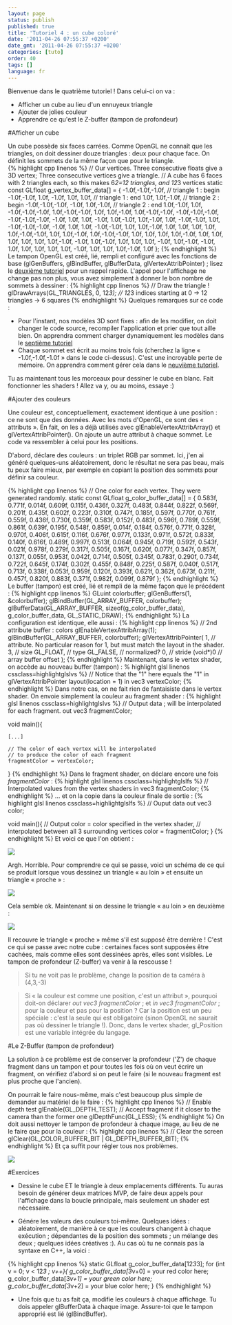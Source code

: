 ```yaml
---
layout: page
status: publish
published: true
title: 'Tutoriel 4 : un cube coloré'
date: '2011-04-26 07:55:37 +0200'
date_gmt: '2011-04-26 07:55:37 +0200'
categories: [tuto]
order: 40
tags: []
language: fr
---
```


Bienvenue dans le quatrième tutoriel ! Dans celui-ci on va :
* Afficher un cube au lieu d'un ennuyeux triangle
* Ajouter de jolies couleur
* Apprendre ce qu'est le Z-buffer (tampon de profondeur)

#Afficher un cube

Un cube possède six faces carrées. Comme OpenGL ne connaît que les triangles, on doit dessiner douze triangles : deux pour chaque face. On définit les sommets de la même façon que pour le triangle.   
{% highlight cpp linenos %}
// Our vertices. Three consecutive floats give a 3D vertex; Three consecutive vertices give a triangle.
// A cube has 6 faces with 2 triangles each, so this makes 6*2=12 triangles, and 12*3 vertices
static const GLfloat g_vertex_buffer_data[] = {
    -1.0f,-1.0f,-1.0f, // triangle 1 : begin
    -1.0f,-1.0f, 1.0f,
    -1.0f, 1.0f, 1.0f, // triangle 1 : end
    1.0f, 1.0f,-1.0f, // triangle 2 : begin
    -1.0f,-1.0f,-1.0f,
    -1.0f, 1.0f,-1.0f, // triangle 2 : end
    1.0f,-1.0f, 1.0f,
    -1.0f,-1.0f,-1.0f,
    1.0f,-1.0f,-1.0f,
    1.0f, 1.0f,-1.0f,
    1.0f,-1.0f,-1.0f,
    -1.0f,-1.0f,-1.0f,
    -1.0f,-1.0f,-1.0f,
    -1.0f, 1.0f, 1.0f,
    -1.0f, 1.0f,-1.0f,
    1.0f,-1.0f, 1.0f,
    -1.0f,-1.0f, 1.0f,
    -1.0f,-1.0f,-1.0f,
    -1.0f, 1.0f, 1.0f,
    -1.0f,-1.0f, 1.0f,
    1.0f,-1.0f, 1.0f,
    1.0f, 1.0f, 1.0f,
    1.0f,-1.0f,-1.0f,
    1.0f, 1.0f,-1.0f,
    1.0f,-1.0f,-1.0f,
    1.0f, 1.0f, 1.0f,
    1.0f,-1.0f, 1.0f,
    1.0f, 1.0f, 1.0f,
    1.0f, 1.0f,-1.0f,
    -1.0f, 1.0f,-1.0f,
    1.0f, 1.0f, 1.0f,
    -1.0f, 1.0f,-1.0f,
    -1.0f, 1.0f, 1.0f,
    1.0f, 1.0f, 1.0f,
    -1.0f, 1.0f, 1.0f,
    1.0f,-1.0f, 1.0f
};
{% endhighlight %}
Le tampon OpenGL est créé, lié, rempli et configuré avec les fonctions de base (glGenBuffers, glBindBuffer, glBufferData, glVertexAttribPointer) ; lisez le [deuxième tutoriel](http://www.opengl-tutorial.org/beginners-tutorials/tutorial-2-the-first-triangle/) pour un rappel rapide. L'appel pour l'affichage ne change pas non plus, vous avez simplement à donner le bon nombre de sommets à dessiner :
{% highlight cpp linenos %}
// Draw the triangle !
glDrawArrays(GL_TRIANGLES, 0, 12*3); // 12*3 indices starting at 0 -> 12 triangles -> 6 squares
{% endhighlight %}
Quelques remarques sur ce code :

* Pour l'instant, nos modèles 3D sont fixes : afin de les modifier, on doit changer le code source, recompiler l'application et prier que tout aille bien. On apprendra comment charger dynamiquement les modèles dans le [septième tutoriel](http://www.opengl-tutorial.org/beginners-tutorials/tutorial-7-model-loading/)
* Chaque sommet est écrit au moins trois fois (cherchez la ligne « -1.0f,-1.0f,-1.0f » dans le code ci-dessus). C'est une incroyable perte de mémoire. On apprendra comment gérer cela dans le [neuvième tutoriel](http://www.opengl-tutorial.org/intermediate-tutorials/tutorial-9-vbo-indexing/).

Tu as maintenant tous les morceaux pour dessiner le cube en blanc. Fait fonctionner les shaders ! Allez va y, ou au moins, essaye :)

#Ajouter des couleurs

Une couleur est, conceptuellement, exactement identique à une position : ce ne sont que des données. Avec les mots d'OpenGL, ce sont des « attributs ». En fait, on les a déjà utilisés avec glEnableVertexAttribArray() et glVertexAttribPointer(). On ajoute un autre attribut à chaque sommet. Le code va ressembler à celui pour les positions.

D'abord, déclare des couleurs : un triplet RGB par sommet. Ici, j'en ai généré quelques-uns aléatoirement, donc le résultat ne sera pas beau, mais tu peux faire mieux, par exemple en copiant la position des sommets pour définir sa couleur.

{% highlight cpp linenos %}
// One color for each vertex. They were generated randomly.
static const GLfloat g_color_buffer_data[] = {
    0.583f,  0.771f,  0.014f,
    0.609f,  0.115f,  0.436f,
    0.327f,  0.483f,  0.844f,
    0.822f,  0.569f,  0.201f,
    0.435f,  0.602f,  0.223f,
    0.310f,  0.747f,  0.185f,
    0.597f,  0.770f,  0.761f,
    0.559f,  0.436f,  0.730f,
    0.359f,  0.583f,  0.152f,
    0.483f,  0.596f,  0.789f,
    0.559f,  0.861f,  0.639f,
    0.195f,  0.548f,  0.859f,
    0.014f,  0.184f,  0.576f,
    0.771f,  0.328f,  0.970f,
    0.406f,  0.615f,  0.116f,
    0.676f,  0.977f,  0.133f,
    0.971f,  0.572f,  0.833f,
    0.140f,  0.616f,  0.489f,
    0.997f,  0.513f,  0.064f,
    0.945f,  0.719f,  0.592f,
    0.543f,  0.021f,  0.978f,
    0.279f,  0.317f,  0.505f,
    0.167f,  0.620f,  0.077f,
    0.347f,  0.857f,  0.137f,
    0.055f,  0.953f,  0.042f,
    0.714f,  0.505f,  0.345f,
    0.783f,  0.290f,  0.734f,
    0.722f,  0.645f,  0.174f,
    0.302f,  0.455f,  0.848f,
    0.225f,  0.587f,  0.040f,
    0.517f,  0.713f,  0.338f,
    0.053f,  0.959f,  0.120f,
    0.393f,  0.621f,  0.362f,
    0.673f,  0.211f,  0.457f,
    0.820f,  0.883f,  0.371f,
    0.982f,  0.099f,  0.879f
};
{% endhighlight %}
Le buffer (tampon) est créé, lié et rempli de la même façon que le précédent :
{% highlight cpp linenos %}
GLuint colorbuffer;
glGenBuffers(1, &colorbuffer);
glBindBuffer(GL_ARRAY_BUFFER, colorbuffer);
glBufferData(GL_ARRAY_BUFFER, sizeof(g_color_buffer_data), g_color_buffer_data, GL_STATIC_DRAW);
{% endhighlight %}
La configuration est identique, elle aussi :
{% highlight cpp linenos %}
// 2nd attribute buffer : colors
glEnableVertexAttribArray(1);
glBindBuffer(GL_ARRAY_BUFFER, colorbuffer);
glVertexAttribPointer(
    1,                                // attribute. No particular reason for 1, but must match the layout in the shader.
    3,                                // size
    GL_FLOAT,                         // type
    GL_FALSE,                         // normalized?
    0,                                // stride
    (void*)0                          // array buffer offset
);
{% endhighlight %}
Maintenant, dans le vertex shader, on accède au nouveau buffer (tampon) :
% highlight glsl linenos cssclass=highlightglslvs %}
// Notice that the "1" here equals the "1" in glVertexAttribPointer
layout(location = 1) in vec3 vertexColor;
{% endhighlight %}
Dans notre cas, on ne fait rien de fantaisiste dans le vertex shader. On envoie simplement la couleur au fragment shader :
{% highlight glsl linenos cssclass=highlightglslvs %}
// Output data ; will be interpolated for each fragment.
out vec3 fragmentColor;

void main(){

    [...]

    // The color of each vertex will be interpolated
    // to produce the color of each fragment
    fragmentColor = vertexColor;
}
{% endhighlight %}
Dans le fragment shader, on déclare encore une fois *fragmentColor* :
{% highlight glsl linenos cssclass=highlightglslfs %}
// Interpolated values from the vertex shaders
in vec3 fragmentColor;
{% endhighlight %}
... et on la copie dans la couleur finale de sortie :
{% highlight glsl linenos cssclass=highlightglslfs %}
// Ouput data
out vec3 color;

void main(){
    // Output color = color specified in the vertex shader,
    // interpolated between all 3 surrounding vertices
    color = fragmentColor;
}
{% endhighlight %}
Et voici ce que l'on obtient :

![]({{site.baseurl}}/assets/images/tuto-4-colored-cube/missing_z_buffer.png)

Argh. Horrible. Pour comprendre ce qui se passe, voici un schéma de ce qui se produit lorsque vous dessinez un triangle « au loin » et ensuite un triangle « proche » :

![]({{site.baseurl}}/assets/images/tuto-4-colored-cube/FarNear.png)

Cela semble ok. Maintenant si on dessine le triangle « au loin » en deuxième :

![]({{site.baseurl}}/assets/images/tuto-4-colored-cube/NearFar.png)

Il recouvre le triangle « proche » même s'il est supposé être derrière ! C'est ce qui se passe avec notre cube : certaines faces sont supposées être cachées, mais comme elles sont dessinées après, elles sont visibles. Le tampon de profondeur (Z-buffer) va venir à la rescousse !

>Si tu ne voit pas le problème, change la position de ta caméra à (4,3,-3)

>Si « la couleur est comme une position, c'est un attribut », pourquoi doit-on déclarer *out vec3 fragmentColor* ; et *in vec3 fragmentColor* ; pour la couleur et pas pour la position ? Car la position est un peu spéciale : c'est la seule qui est obligatoire (sinon OpenGL ne saurait pas où dessiner le triangle !). Donc, dans le vertex shader, gl_Position est une variable intégrée du langage.

#Le Z-Buffer (tampon de profondeur)

La solution à ce problème est de conserver la profondeur ('Z') de chaque fragment dans un tampon et pour toutes les fois où on veut écrire un fragment, on vérifiez d'abord si on peut le faire (si le nouveau fragment est plus proche que l'ancien).

On pourrait le faire nous-même, mais c'est beaucoup plus simple de demander au matériel de le faire :
{% highlight cpp linenos %}
// Enable depth test
glEnable(GL_DEPTH_TEST);
// Accept fragment if it closer to the camera than the former one
glDepthFunc(GL_LESS);
{% endhighlight %}
On doit aussi nettoyer le tampon de profondeur à chaque image, au lieu de ne le faire que pour la couleur :
{% highlight cpp linenos %}
// Clear the screen
glClear(GL_COLOR_BUFFER_BIT | GL_DEPTH_BUFFER_BIT);
{% endhighlight %}
Et ça suffit pour régler tous nos problèmes.

![]({{site.baseurl}}/assets/images/tuto-4-colored-cube/one_color_per_vertex.png)

#Exercices

* Dessine le cube ET le triangle à deux emplacements différents. Tu auras besoin de générer deux matrices MVP, de faire deux appels pour l'affichage dans la boucle principale, mais seulement un shader est nécessaire.

* Génére les valeurs des couleurs toi-même. Quelques idées : aléatoirement, de manière à ce que les couleurs changent à chaque exécution ; dépendantes de la position des sommets ; un mélange des deux ; quelques idées créatives :). Au cas où tu ne connais pas la syntaxe en C++, la voici :

{% highlight cpp linenos %}
static GLfloat g_color_buffer_data[12*3*3];
for (int v = 0; v < 12*3 ; v++){
    g_color_buffer_data[3*v+0] = your red color here;
    g_color_buffer_data[3*v+1] = your green color here;
    g_color_buffer_data[3*v+2] = your blue color here;
}
{% endhighlight %}

* Une fois que tu as fait ça, modifie les couleurs à chaque affichage. Tu dois appeler glBufferData à chaque image. Assure-toi que le tampon approprié est lié (glBindBuffer).
